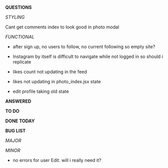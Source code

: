 **QUESTIONS**

*STYLING*

Cant get comments index to look good in photo modal


*FUNCTIONAL*

- after sign up, no users to follow, no current following so empty site?

- Instagram by itself is difficult to navigate while not logged in so should i replicate

- likes count not updating in the feed

- likes not updating in photo_index.jsx state

- edit profile taking old state

**ANSWERED**


**TO DO**


**DONE TODAY**


**BUG LIST**

*MAJOR*


*MINOR*

- no errors for user Edit. will i really need it?
